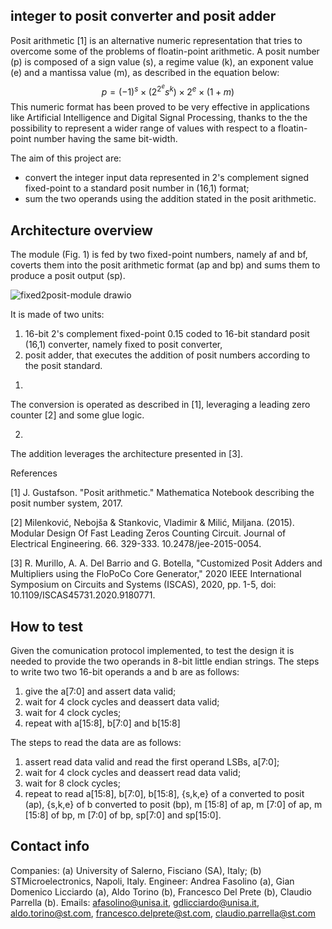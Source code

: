

## integer to posit converter and posit adder


Posit arithmetic [1] is an alternative numeric representation that tries to overcome some of the problems of floatin-point arithmetic. A posit number (p) is composed of a sign value (s), a regime value (k), an exponent value (e) and a mantissa value (m), as described in the equation below:
$$p = (-1)^s \times (2^2^es^k) \times 2^e \times (1+m)$$
This numeric format has been proved to be very effective in applications like Artificial Intelligence and Digital Signal Processing, thanks to the the possibility to represent a wider range of values with respect to a floatin-point number having the same bit-width.

The aim of this project are:
  -  convert the integer input data represented in 2's complement signed fixed-point to a standard posit number in (16,1) format;
  -  sum the two operands using the addition stated in the posit arithmetic.


## Architecture overview

The module (Fig. 1) is fed by two fixed-point numbers, namely af and bf, coverts them into the posit arithmetic format (ap and bp) and sums them to produce a posit output (sp).

![fixed2posit-module drawio](https://github.com/afasolino/tt06_posit/assets/151364130/2e2fa7f1-4080-490b-bbb9-8ac1b462cae2)

It is made of two units: 
1) 16-bit 2's complement fixed-point 0.15 coded to 16-bit standard posit (16,1) converter, namely fixed to posit converter,
2) posit adder, that executes the addition of posit numbers according to the posit standard.


1.
The conversion is operated as described in [1], leveraging a leading zero counter [2] and some glue logic.


2.
The addition leverages the architecture presented in [3].

References

[1] J. Gustafson. "Posit arithmetic." Mathematica Notebook describing the posit number system, 2017.

[2] Milenković, Nebojša & Stankovic, Vladimir & Milić, Miljana. (2015). Modular Design Of Fast Leading Zeros Counting Circuit. Journal of Electrical Engineering. 66. 329-333. 10.2478/jee-2015-0054. 

[3] R. Murillo, A. A. Del Barrio and G. Botella, "Customized Posit Adders and Multipliers using the FloPoCo Core Generator," 2020 IEEE International Symposium on Circuits and Systems (ISCAS), 2020, pp. 1-5, doi: 10.1109/ISCAS45731.2020.9180771.

## How to test

Given the comunication protocol implemented, to test the design it is needed to provide the two operands in 8-bit little endian strings.
The steps to write two two 16-bit operands a and b are as follows:
  1)  give the a[7:0] and assert data valid;
  2)  wait for 4 clock cycles and deassert data valid;
  3)  wait for 4 clock cycles;
  4)  repeat with a[15:8], b[7:0] and b[15:8]

The steps to read the data are as follows:
  1) assert read data valid and read the first operand LSBs, a[7:0];
  2) wait for 4 clock cycles and deassert read data valid;
  3) wait for 8 clock cycles;
  4) repeat to read a[15:8], b[7:0], b[15:8], {s,k,e} of a converted to posit (ap), {s,k,e} of b converted to posit (bp), m [15:8] of ap, m [7:0] of ap, m [15:8] of bp, m [7:0] of bp, sp[7:0] and sp[15:0].

## Contact info
Companies: (a) University of Salerno, Fisciano (SA), Italy; 
            (b) STMicroelectronics, Napoli, Italy.
Engineer: Andrea Fasolino (a), Gian Domenico Licciardo (a), Aldo Torino (b), Francesco Del Prete (b), Claudio Parrella (b).
Emails: afasolino@unisa.it, gdlicciardo@unisa.it, aldo.torino@st.com, francesco.delprete@st.com, claudio.parrella@st.com
